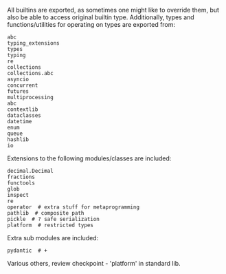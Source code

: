 All builtins are exported, as sometimes one might like to override them, but also be able to access original builtin type. Additionally, types and functions/utilities for operating on types are exported from:

```
abc
typing_extensions
types
typing
re
collections
collections.abc
asyncio
concurrent
futures
multiprocessing
abc
contextlib
dataclasses
datetime
enum
queue
hashlib
io
```

Extensions to the following modules/classes are included:

```
decimal.Decimal
fractions
functools
glob
inspect
re
operator  # extra stuff for metaprogramming
pathlib  # composite path
pickle  # ? safe serialization
platform  # restricted types
```

Extra sub modules are included:

```
pydantic  # +
```

Various others, review checkpoint -  'platform' in standard lib.